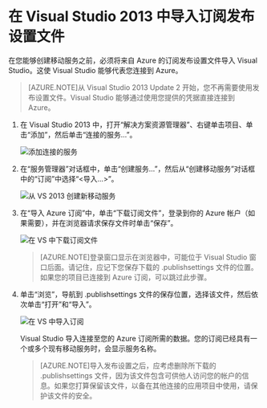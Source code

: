 <properties 
	pageTitle="在 Visual Studio 2013 导入发布设置文件 | 移动服务" 
	description="了解如何在 Visual Studio 2013 中为 Azure 移动服务应用程序导入订阅发布设置文件。" 
	documentationCenter="" 
	services="mobile-services" 
	manager="dwrede" 
	editor="" 
	authors="ggailey777"/>

<tags 
	ms.service="mobile-services" 
	ms.date="04/13/2015" 
	wacn.date="07/25/2015"/> 

#  在 Visual Studio 2013 中导入订阅发布设置文件

在您能够创建移动服务之前，必须将来自 Azure 的订阅发布设置文件导入 Visual Studio。这使 Visual Studio 能够代表您连接到 Azure。

>[AZURE.NOTE]从 Visual Studio 2013 Update 2 开始，您不再需要使用发布设置文件。Visual Studio 能够通过使用您提供的凭据直接连接到 Azure。

1. 在 Visual Studio 2013 中，打开“解决方案资源管理器”、右键单击项目、单击“添加”，然后单击“连接的服务...”。 

	![添加连接的服务](./media/mobile-services-windows-how-to-import-publishsettings/mobile-add-connected-service.png)

2. 在“服务管理器”对话框中，单击“创建服务...”，然后从“创建移动服务”对话框中的“订阅”中选择“&lt;导入...&gt;”。

	![从 VS 2013 创建新移动服务](./media/mobile-services-windows-how-to-import-publishsettings/mobile-create-service-from-vs2013.png)

3. 在“导入 Azure 订阅”中，单击“下载订阅文件”，登录到你的 Azure 帐户（如果需要），并在浏览器请求保存文件时单击“保存”。

	![在 VS 中下载订阅文件](./media/mobile-services-windows-how-to-import-publishsettings/mobile-import-azure-subscription.png)

	> [AZURE.NOTE]登录窗口显示在浏览器中，可能位于 Visual Studio 窗口后面。请记住，应记下您保存下载的 .publishsettings 文件的位置。如果您的项目已连接到 Azure 订阅，可以跳过此步骤。

4. 单击“浏览”，导航到 .publishsettings 文件的保存位置，选择该文件，然后依次单击“打开”和“导入”。

	![在 VS 中导入订阅](./media/mobile-services-windows-how-to-import-publishsettings/mobile-import-azure-subscription-2.png)

	Visual Studio 导入连接至您的 Azure 订阅所需的数据。您的订阅已经具有一个或多个现有移动服务时，会显示服务名称。

	> [AZURE.NOTE]导入发布设置之后，应考虑删除所下载的 .publishsettings 文件，因为该文件包含可供他人访问您的帐户的信息。如果您打算保留该文件，以备在其他连接的应用项目中使用，请保护该文件的安全。

<!-- Anchors. -->

<!-- Images. -->
[1]: ./media/mobile-services-how-to-register-microsoft-authentication/mobile-services-live-connect-add-app.png
[2]: ./media/mobile-services-how-to-register-microsoft-authentication/mobile-live-connect-app-api-settings.png
<!-- URLs. -->
[Single sign-on for Windows Store apps by using Live Connect]: /documentation/articles/mobile-services-how-to-register-windows-live-connect-single-sign-on/
[Submit an app page]: http://go.microsoft.com/fwlink/p/?LinkID=266582
[My Applications]: http://go.microsoft.com/fwlink/p/?LinkId=262039
[Get started with Mobile Services]: /documentation/articles/mobile-services-javascript-backend-windows-store-dotnet-get-started/
[Get started with authentication]: /documentation/articles/mobile-services-windows-store-dotnet-get-started-users/
[Get started with push notifications]: /documentation/articles/mobile-services-javascript-backend-windows-store-dotnet-get-started-push/
[Authorize users with scripts]: /documentation/articles/mobile-services-windows-store-dotnet-authorize-users-in-scripts/
[JavaScript and HTML]: /documentation/articles/mobile-services-javascript-backend-windows-store-dotnet-get-started-with-users-js/

[Azure Management Portal]: https://manage.windowsazure.cn/

<!---HONumber=HO63-->